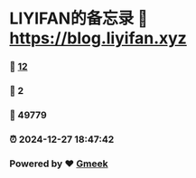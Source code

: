 # LIYIFAN的备忘录 :link: https://blog.liyifan.xyz 
### :page_facing_up: [12](https://blog.liyifan.xyz/tag.html) 
### :speech_balloon: 2 
### :hibiscus: 49779 
### :alarm_clock: 2024-12-27 18:47:42 
### Powered by :heart: [Gmeek](https://github.com/Meekdai/Gmeek)
